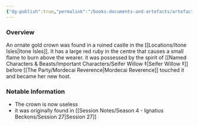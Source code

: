 ```yaml
---
{"dg-publish":true,"permalink":"/books-documents-and-artefacts/artefacts/the-crown-of-the-lost/","tags":["Artefact"],"updated":"2025-08-11T11:53:31.311+01:00"}
---
```



### Overview
An ornate gold crown was found in a ruined castle in the [[Locations/Itone Isles\|Itone Isles]]. It has a large red ruby in the centre that causes a small flame to burn above the wearer. it was possessed by the spirit of [[Named Characters & Beasts/Important Characters/Seifer Willow ‡\|Seifer Willow ‡]] before [[The Party/Mordecai Reverence\|Mordecai Reverence]] touched it and became her new host. 

### Notable Information 
- The crown is now useless 
- it was originally found in [[Session Notes/Season 4 - Ignatius Beckons/Session 27\|Session 27]]